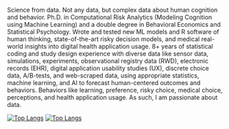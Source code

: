 Science from data. Not any data, but complex data about human cognition and behavior. Ph.D. in Computational Risk Analytics (Modeling Cognition using Machine Learning) and a double degree in Behavioral Economics and Statistical Psychology. Wrote and tested new ML models and R software of human thinking, state-of-the-art risky decision models, and medical real-world insights into digital health application usage. 8+ years of statistical coding and study design experience with diverse data like sensor data, simulations, experiments, observational registry data (RWD), electronic records (EHR), digital application usability studies (UX), discrete choice data, A/B-tests, and web-scraped data, using appropriate statistics, machine learning, and AI to forecast human-centered outcomes and behaviors. Behaviors like learning, preference, risky choice, medical choice, perceptions, and health application usage. As such, I am passionate about data.

[![Top Langs](https://github-readme-stats.vercel.app/api/top-langs/?username=janajarecki&size_weight=0.5&count_weight=0.5&hide=javascript,html,css,scss,tex,PostScript&langs_count=3)](https://github.com/janajarecki/github-readme-stats)
[![Top Langs](https://github-readme-stats.vercel.app/api/top-langs/?username=janajarecki&size_weight=0.5&count_weight=0.5&hide=R,python,c++&langs_count=3)](https://github.com/janajarecki/github-readme-stats)
